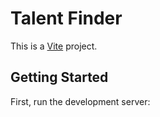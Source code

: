 # Talent Finder

This is a [Vite](https://vitejs.dev/) project.

## Getting Started

First, run the development server:
